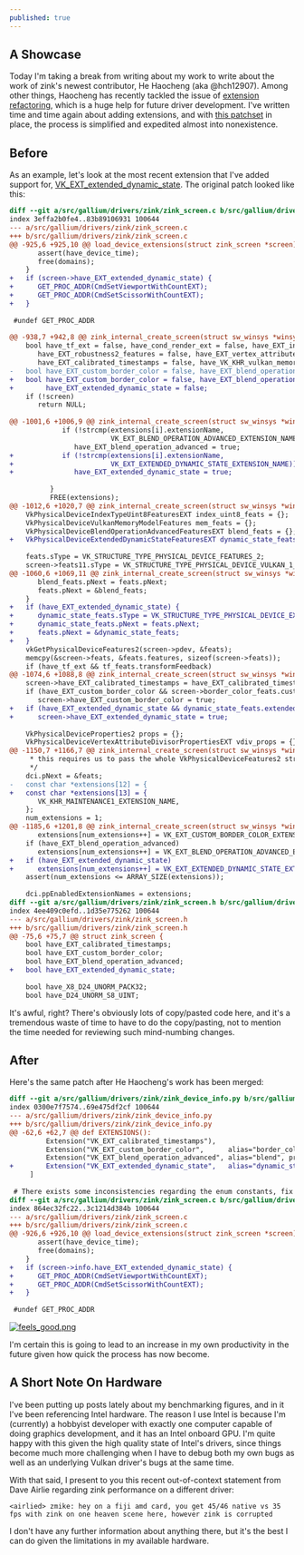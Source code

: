 ```yaml
---
published: true
---
```

## A Showcase

Today I'm taking a break from writing about my work to write about the work of zink's newest contributor, He Haocheng (aka @hch12907). Among other things, Haocheng has recently tackled the issue of [extension refactoring](https://gitlab.freedesktop.org/mesa/mesa/-/issues/3361), which is a huge help for future driver development. I've written time and time again about adding extensions, and with [this patchset](https://gitlab.freedesktop.org/mesa/mesa/-/merge_requests/6789) in place, the process is simplified and expedited almost into nonexistence.

## Before
As an example, let's look at the most recent extension that I've added support for, [VK_EXT_extended_dynamic_state](https://www.khronos.org/registry/vulkan/specs/1.2-extensions/man/html/VK_EXT_extended_dynamic_state.html). The original patch looked like this:

```diff
diff --git a/src/gallium/drivers/zink/zink_screen.c b/src/gallium/drivers/zink/zink_screen.c
index 3effa2b0fe4..83b89106931 100644
--- a/src/gallium/drivers/zink/zink_screen.c
+++ b/src/gallium/drivers/zink/zink_screen.c
@@ -925,6 +925,10 @@ load_device_extensions(struct zink_screen *screen)
       assert(have_device_time);
       free(domains);
    }
+   if (screen->have_EXT_extended_dynamic_state) {
+      GET_PROC_ADDR(CmdSetViewportWithCountEXT);
+      GET_PROC_ADDR(CmdSetScissorWithCountEXT);
+   }
 
 #undef GET_PROC_ADDR
 
@@ -938,7 +942,8 @@ zink_internal_create_screen(struct sw_winsys *winsys, int fd, const struct pipe_
    bool have_tf_ext = false, have_cond_render_ext = false, have_EXT_index_type_uint8 = false,
       have_EXT_robustness2_features = false, have_EXT_vertex_attribute_divisor = false,
       have_EXT_calibrated_timestamps = false, have_VK_KHR_vulkan_memory_model = false;
-   bool have_EXT_custom_border_color = false, have_EXT_blend_operation_advanced = false;
+   bool have_EXT_custom_border_color = false, have_EXT_blend_operation_advanced = false,
+        have_EXT_extended_dynamic_state = false;
    if (!screen)
       return NULL;
 
@@ -1001,6 +1006,9 @@ zink_internal_create_screen(struct sw_winsys *winsys, int fd, const struct pipe_
             if (!strcmp(extensions[i].extensionName,
                         VK_EXT_BLEND_OPERATION_ADVANCED_EXTENSION_NAME))
                have_EXT_blend_operation_advanced = true;
+            if (!strcmp(extensions[i].extensionName,
+                        VK_EXT_EXTENDED_DYNAMIC_STATE_EXTENSION_NAME))
+               have_EXT_extended_dynamic_state = true;
 
          }
          FREE(extensions);
@@ -1012,6 +1020,7 @@ zink_internal_create_screen(struct sw_winsys *winsys, int fd, const struct pipe_
    VkPhysicalDeviceIndexTypeUint8FeaturesEXT index_uint8_feats = {};
    VkPhysicalDeviceVulkanMemoryModelFeatures mem_feats = {};
    VkPhysicalDeviceBlendOperationAdvancedFeaturesEXT blend_feats = {};
+   VkPhysicalDeviceExtendedDynamicStateFeaturesEXT dynamic_state_feats = {};
 
    feats.sType = VK_STRUCTURE_TYPE_PHYSICAL_DEVICE_FEATURES_2;
    screen->feats11.sType = VK_STRUCTURE_TYPE_PHYSICAL_DEVICE_VULKAN_1_1_FEATURES;
@@ -1060,6 +1069,11 @@ zink_internal_create_screen(struct sw_winsys *winsys, int fd, const struct pipe_
       blend_feats.pNext = feats.pNext;
       feats.pNext = &blend_feats;
    }
+   if (have_EXT_extended_dynamic_state) {
+      dynamic_state_feats.sType = VK_STRUCTURE_TYPE_PHYSICAL_DEVICE_EXTENDED_DYNAMIC_STATE_FEATURES_EXT;
+      dynamic_state_feats.pNext = feats.pNext;
+      feats.pNext = &dynamic_state_feats;
+   }
    vkGetPhysicalDeviceFeatures2(screen->pdev, &feats);
    memcpy(&screen->feats, &feats.features, sizeof(screen->feats));
    if (have_tf_ext && tf_feats.transformFeedback)
@@ -1074,6 +1088,8 @@ zink_internal_create_screen(struct sw_winsys *winsys, int fd, const struct pipe_
    screen->have_EXT_calibrated_timestamps = have_EXT_calibrated_timestamps;
    if (have_EXT_custom_border_color && screen->border_color_feats.customBorderColors)
       screen->have_EXT_custom_border_color = true;
+   if (have_EXT_extended_dynamic_state && dynamic_state_feats.extendedDynamicState)
+      screen->have_EXT_extended_dynamic_state = true;
 
    VkPhysicalDeviceProperties2 props = {};
    VkPhysicalDeviceVertexAttributeDivisorPropertiesEXT vdiv_props = {};
@@ -1150,7 +1166,7 @@ zink_internal_create_screen(struct sw_winsys *winsys, int fd, const struct pipe_
     * this requires us to pass the whole VkPhysicalDeviceFeatures2 struct
     */
    dci.pNext = &feats;
-   const char *extensions[12] = {
+   const char *extensions[13] = {
       VK_KHR_MAINTENANCE1_EXTENSION_NAME,
    };
    num_extensions = 1;
@@ -1185,6 +1201,8 @@ zink_internal_create_screen(struct sw_winsys *winsys, int fd, const struct pipe_
       extensions[num_extensions++] = VK_EXT_CUSTOM_BORDER_COLOR_EXTENSION_NAME;
    if (have_EXT_blend_operation_advanced)
       extensions[num_extensions++] = VK_EXT_BLEND_OPERATION_ADVANCED_EXTENSION_NAME;
+   if (have_EXT_extended_dynamic_state)
+      extensions[num_extensions++] = VK_EXT_EXTENDED_DYNAMIC_STATE_EXTENSION_NAME;
    assert(num_extensions <= ARRAY_SIZE(extensions));
 
    dci.ppEnabledExtensionNames = extensions;
diff --git a/src/gallium/drivers/zink/zink_screen.h b/src/gallium/drivers/zink/zink_screen.h
index 4ee409c0efd..1d35e775262 100644
--- a/src/gallium/drivers/zink/zink_screen.h
+++ b/src/gallium/drivers/zink/zink_screen.h
@@ -75,6 +75,7 @@ struct zink_screen {
    bool have_EXT_calibrated_timestamps;
    bool have_EXT_custom_border_color;
    bool have_EXT_blend_operation_advanced;
+   bool have_EXT_extended_dynamic_state;
 
    bool have_X8_D24_UNORM_PACK32;
    bool have_D24_UNORM_S8_UINT;
```

It's awful, right? There's obviously lots of copy/pasted code here, and it's a tremendous waste of time to have to do the copy/pasting, not to mention the time needed for reviewing such mind-numbing changes.

## After
Here's the same patch after He Haocheng's work has been merged:
```diff
diff --git a/src/gallium/drivers/zink/zink_device_info.py b/src/gallium/drivers/zink/zink_device_info.py
index 0300e7f7574..69e475df2cf 100644
--- a/src/gallium/drivers/zink/zink_device_info.py
+++ b/src/gallium/drivers/zink/zink_device_info.py
@@ -62,6 +62,7 @@ def EXTENSIONS():
         Extension("VK_EXT_calibrated_timestamps"),
         Extension("VK_EXT_custom_border_color",      alias="border_color", properties=True, feature="customBorderColors"),
         Extension("VK_EXT_blend_operation_advanced", alias="blend", properties=True),
+        Extension("VK_EXT_extended_dynamic_state",   alias="dynamic_state", feature="extendedDynamicState"),
     ]
 
 # There exists some inconsistencies regarding the enum constants, fix them.
diff --git a/src/gallium/drivers/zink/zink_screen.c b/src/gallium/drivers/zink/zink_screen.c
index 864ec32fc22..3c1214d384b 100644
--- a/src/gallium/drivers/zink/zink_screen.c
+++ b/src/gallium/drivers/zink/zink_screen.c
@@ -926,6 +926,10 @@ load_device_extensions(struct zink_screen *screen)
       assert(have_device_time);
       free(domains);
    }
+   if (screen->info.have_EXT_extended_dynamic_state) {
+      GET_PROC_ADDR(CmdSetViewportWithCountEXT);
+      GET_PROC_ADDR(CmdSetScissorWithCountEXT);
+   }
 
 #undef GET_PROC_ADDR
 ```
 
[![feels_good.png]({{site.url}}/assets/so_good.png)]({{site.url}}/assets/so_good.png)

I'm certain this is going to lead to an increase in my own productivity in the future given how quick the process has now become.

## A Short Note On Hardware
I've been putting up posts lately about my benchmarking figures, and in it I've been referencing Intel hardware. The reason I use Intel is because I'm (currently) a hobbyist developer with exactly one computer capable of doing graphics development, and it has an Intel onboard GPU. I'm quite happy with this given the high quality state of Intel's drivers, since things become much more challenging when I have to debug both my own bugs as well as an underlying Vulkan driver's bugs at the same time.

With that said, I present to you this recent out-of-context statement from Dave Airlie regarding zink performance on a different driver:
```
<airlied> zmike: hey on a fiji amd card, you get 45/46 native vs 35 fps with zink on one heaven scene here, however zink is corrupted
```

I don't have any further information about anything there, but it's the best I can do given the limitations in my available hardware.
